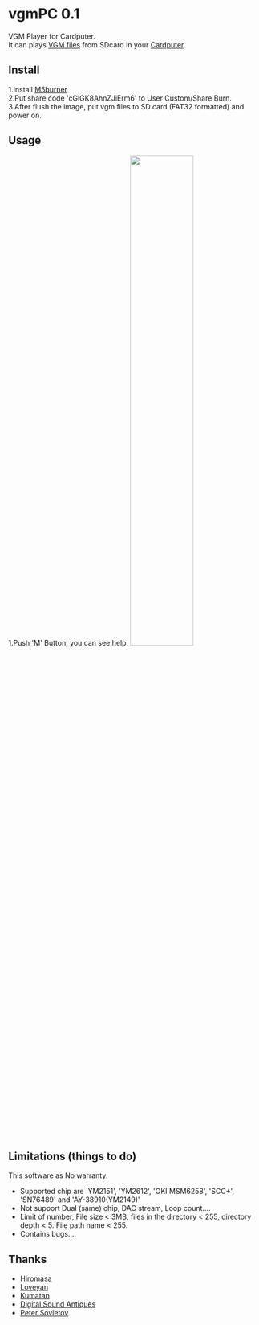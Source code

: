 # vgmPC 0.1
VGM Player for Cardputer.<br>
It can plays [VGM files](https://en.wikipedia.org/wiki/VGM_(file_format)) from SDcard in your [Cardputer](https://shop.m5stack.com/products/m5stack-cardputer-kit-w-m5stamps3).<br>
## Install
1.Install [M5burner](https://docs.m5stack.com/en/uiflow/m5burner/intro)<br>
2.Put share code 'cGlGK8AhnZJiErm6' to User Custom/Share Burn.<br>
3.After flush the image, put vgm files to SD card (FAT32 formatted) and power on.
## Usage
1.Push 'M' Button, you can see help.
<img width="50%" src ="https://github.com/user-attachments/assets/918f5fae-82bd-41a4-992f-5c931f41d8e9">
## Limitations (things to do)
This software as No warranty.
- Supported chip are 'YM2151', 'YM2612', 'OKI MSM6258', 'SCC+', 'SN76489' and 'AY-38910(YM2149)'
- Not support Dual (same) chip, DAC stream, Loop count....
- Limit of number, File size < 3MB, files in the directory < 255, directory depth < 5. File path name < 255.
- Contains bugs...
## Thanks
- [Hiromasa](https://another.maple4ever.net/)
- [Loveyan](https://github.com/lovyan03)
- [Kumatan](https://github.com/kuma4649)
- [Digital Sound Antiques](https://github.com/digital-sound-antiques)
- [Peter Sovietov](https://github.com/true-grue)
